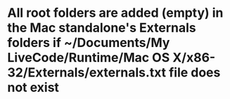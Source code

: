 # All root folders are added (empty) in the Mac standalone's Externals folders if ~/Documents/My LiveCode/Runtime/Mac OS X/x86-32/Externals/externals.txt file does not exist
